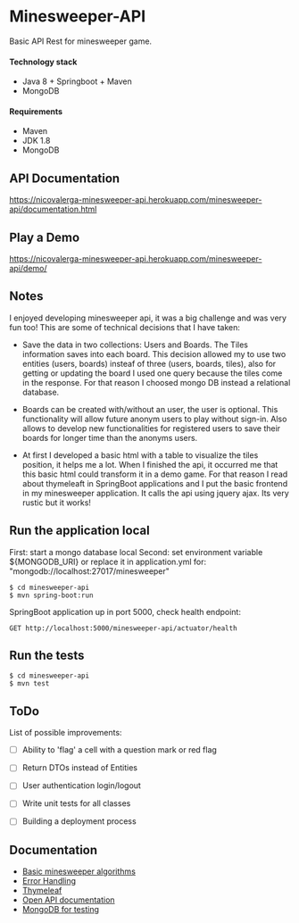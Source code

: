 # Minesweeper-API

Basic API Rest for minesweeper game.

#### Technology stack

- Java 8 + Springboot + Maven
- MongoDB

#### Requirements

- Maven
- JDK 1.8
- MongoDB

## API Documentation

https://nicovalerga-minesweeper-api.herokuapp.com/minesweeper-api/documentation.html

## Play a Demo

https://nicovalerga-minesweeper-api.herokuapp.com/minesweeper-api/demo/

## Notes

I enjoyed developing minesweeper api, it was a big challenge and was very fun too!
This are some of technical decisions that I have taken:

- Save the data in two collections: Users and Boards. The Tiles information saves into each board. This decision allowed my to use two entities (users, boards) insteaf of three (users, boards, tiles), also for getting or updating the board I used one query because the tiles come in the response. For that reason I choosed mongo DB instead a relational database. 

- Boards can be created with/without an user, the user is optional. This functionality will allow future anonym users to play without sign-in. Also allows to develop new functionalities for registered users to save their boards for longer time than the anonyms users.

- At first I developed a basic html with a table to visualize the tiles position, it helps me a lot. When I finished the api, it occurred me that this basic html could transform it in a demo game. For that reason I read about thymeleaft in SpringBoot applications and I put the basic frontend in my minesweeper application. It calls the api using jquery ajax. Its very rustic but it works!


## Run the application local

First: start a mongo database local
Second: set environment variable ${MONGODB_URI} or replace it in application.yml for: "mongodb://localhost:27017/minesweeper"

```
$ cd minesweeper-api
$ mvn spring-boot:run
```
SpringBoot application up in port 5000, check health endpoint:

    GET http://localhost:5000/minesweeper-api/actuator/health

## Run the tests

```
$ cd minesweeper-api
$ mvn test
```

## ToDo

List of possible improvements:

- [ ] Ability to 'flag' a cell with a question mark or red flag
- [ ] Return DTOs instead of Entities
- [ ] User authentication login/logout
- [ ] Write unit tests for all classes
- [ ] Building a deployment process


## Documentation

- [Basic minesweeper algorithms](https://dzone.com/articles/minesweeper-algorithms-explained)
- [Error Handling](https://www.baeldung.com/spring-rest-template-error-handling)
- [Thymeleaf](https://www.baeldung.com/spring-boot-crud-thymeleaf)
- [Open API documentation](https://www.baeldung.com/spring-rest-openapi-documentation)
- [MongoDB for testing](https://www.baeldung.com/spring-boot-embedded-mongodb)